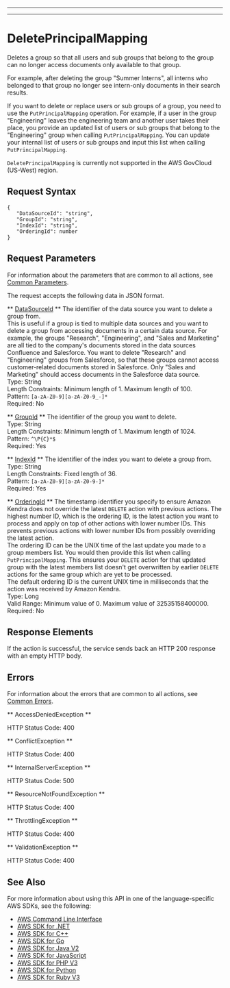 --------

--------

# DeletePrincipalMapping<a name="API_DeletePrincipalMapping"></a>

Deletes a group so that all users and sub groups that belong to the group can no longer access documents only available to that group\.

For example, after deleting the group "Summer Interns", all interns who belonged to that group no longer see intern\-only documents in their search results\.

If you want to delete or replace users or sub groups of a group, you need to use the `PutPrincipalMapping` operation\. For example, if a user in the group "Engineering" leaves the engineering team and another user takes their place, you provide an updated list of users or sub groups that belong to the "Engineering" group when calling `PutPrincipalMapping`\. You can update your internal list of users or sub groups and input this list when calling `PutPrincipalMapping`\.

 `DeletePrincipalMapping` is currently not supported in the AWS GovCloud \(US\-West\) region\.

## Request Syntax<a name="API_DeletePrincipalMapping_RequestSyntax"></a>

```
{
   "DataSourceId": "string",
   "GroupId": "string",
   "IndexId": "string",
   "OrderingId": number
}
```

## Request Parameters<a name="API_DeletePrincipalMapping_RequestParameters"></a>

For information about the parameters that are common to all actions, see [Common Parameters](CommonParameters.md)\.

The request accepts the following data in JSON format\.

 ** [DataSourceId](#API_DeletePrincipalMapping_RequestSyntax) **   <a name="Kendra-DeletePrincipalMapping-request-DataSourceId"></a>
The identifier of the data source you want to delete a group from\.  
This is useful if a group is tied to multiple data sources and you want to delete a group from accessing documents in a certain data source\. For example, the groups "Research", "Engineering", and "Sales and Marketing" are all tied to the company's documents stored in the data sources Confluence and Salesforce\. You want to delete "Research" and "Engineering" groups from Salesforce, so that these groups cannot access customer\-related documents stored in Salesforce\. Only "Sales and Marketing" should access documents in the Salesforce data source\.  
Type: String  
Length Constraints: Minimum length of 1\. Maximum length of 100\.  
Pattern: `[a-zA-Z0-9][a-zA-Z0-9_-]*`   
Required: No

 ** [GroupId](#API_DeletePrincipalMapping_RequestSyntax) **   <a name="Kendra-DeletePrincipalMapping-request-GroupId"></a>
The identifier of the group you want to delete\.  
Type: String  
Length Constraints: Minimum length of 1\. Maximum length of 1024\.  
Pattern: `^\P{C}*$`   
Required: Yes

 ** [IndexId](#API_DeletePrincipalMapping_RequestSyntax) **   <a name="Kendra-DeletePrincipalMapping-request-IndexId"></a>
The identifier of the index you want to delete a group from\.  
Type: String  
Length Constraints: Fixed length of 36\.  
Pattern: `[a-zA-Z0-9][a-zA-Z0-9-]*`   
Required: Yes

 ** [OrderingId](#API_DeletePrincipalMapping_RequestSyntax) **   <a name="Kendra-DeletePrincipalMapping-request-OrderingId"></a>
The timestamp identifier you specify to ensure Amazon Kendra does not override the latest `DELETE` action with previous actions\. The highest number ID, which is the ordering ID, is the latest action you want to process and apply on top of other actions with lower number IDs\. This prevents previous actions with lower number IDs from possibly overriding the latest action\.  
The ordering ID can be the UNIX time of the last update you made to a group members list\. You would then provide this list when calling `PutPrincipalMapping`\. This ensures your `DELETE` action for that updated group with the latest members list doesn't get overwritten by earlier `DELETE` actions for the same group which are yet to be processed\.  
The default ordering ID is the current UNIX time in milliseconds that the action was received by Amazon Kendra\.   
Type: Long  
Valid Range: Minimum value of 0\. Maximum value of 32535158400000\.  
Required: No

## Response Elements<a name="API_DeletePrincipalMapping_ResponseElements"></a>

If the action is successful, the service sends back an HTTP 200 response with an empty HTTP body\.

## Errors<a name="API_DeletePrincipalMapping_Errors"></a>

For information about the errors that are common to all actions, see [Common Errors](CommonErrors.md)\.

 ** AccessDeniedException **   
  
HTTP Status Code: 400

 ** ConflictException **   
  
HTTP Status Code: 400

 ** InternalServerException **   
  
HTTP Status Code: 500

 ** ResourceNotFoundException **   
  
HTTP Status Code: 400

 ** ThrottlingException **   
  
HTTP Status Code: 400

 ** ValidationException **   
  
HTTP Status Code: 400

## See Also<a name="API_DeletePrincipalMapping_SeeAlso"></a>

For more information about using this API in one of the language\-specific AWS SDKs, see the following:
+  [AWS Command Line Interface](https://docs.aws.amazon.com/goto/aws-cli/kendra-2019-02-03/DeletePrincipalMapping) 
+  [AWS SDK for \.NET](https://docs.aws.amazon.com/goto/DotNetSDKV3/kendra-2019-02-03/DeletePrincipalMapping) 
+  [AWS SDK for C\+\+](https://docs.aws.amazon.com/goto/SdkForCpp/kendra-2019-02-03/DeletePrincipalMapping) 
+  [AWS SDK for Go](https://docs.aws.amazon.com/goto/SdkForGoV1/kendra-2019-02-03/DeletePrincipalMapping) 
+  [AWS SDK for Java V2](https://docs.aws.amazon.com/goto/SdkForJavaV2/kendra-2019-02-03/DeletePrincipalMapping) 
+  [AWS SDK for JavaScript](https://docs.aws.amazon.com/goto/AWSJavaScriptSDK/kendra-2019-02-03/DeletePrincipalMapping) 
+  [AWS SDK for PHP V3](https://docs.aws.amazon.com/goto/SdkForPHPV3/kendra-2019-02-03/DeletePrincipalMapping) 
+  [AWS SDK for Python](https://docs.aws.amazon.com/goto/boto3/kendra-2019-02-03/DeletePrincipalMapping) 
+  [AWS SDK for Ruby V3](https://docs.aws.amazon.com/goto/SdkForRubyV3/kendra-2019-02-03/DeletePrincipalMapping) 